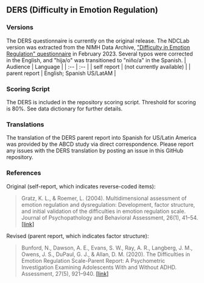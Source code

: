 ## DERS (Difficulty in Emotion Regulation)

### Versions
The DERS questionnaire is currently on the original release. The NDCLab version was extracted from the NIMH Data Archive, ["Difficulty in Emotion Regulation" questionnaire](https://nda.nih.gov/data_structure.html?short_name=diff_emotion_reg_p01) in February 2023. Several typos were corrected in the English, and "hija/o" was transitioned to "niño/a" in the Spanish.
| Audience | Language |
| :--  | :--  |
| self report | (not currently available)  |
| parent report | English; Spanish US/LatAM |


### Scoring Script
The DERS is included in the repository scoring script. Threshold for scoring is 80%. See data dictionary for further details.


### Translations
The translation of the DERS parent report into Spanish for US/Latin America was provided by the ABCD study via direct correspondence.  Please report any issues with the DERS translation by posting an issue in this GitHub repository.


### References
Original (self-report, which indicates reverse-coded items):
> Gratz, K. L., & Roemer, L. (2004). Multidimensional assessment of emotion regulation and dysregulation: Development, factor structure, and initial validation of the difficulties in emotion regulation scale. Journal of Psychopathology and Behavioral Assessment, 26(1), 41–54. [[link]](https://psycnet.apa.org/record/2004-16349-005)

Revised (parent report, which indicates factor structure):
> Bunford, N., Dawson, A. E., Evans, S. W., Ray, A. R., Langberg, J. M., Owens, J. S., DuPaul, G. J., & Allan, D. M. (2020). The Difficulties in Emotion Regulation Scale-Parent Report: A Psychometric Investigation Examining Adolescents With and Without ADHD. Assessment, 27(5), 921–940. [[link]](https://pubmed.ncbi.nlm.nih.gov/30112924/)